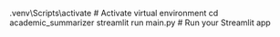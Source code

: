 .venv\Scripts\activate   # Activate virtual environment
cd academic_summarizer
streamlit run main.py    # Run your Streamlit app
